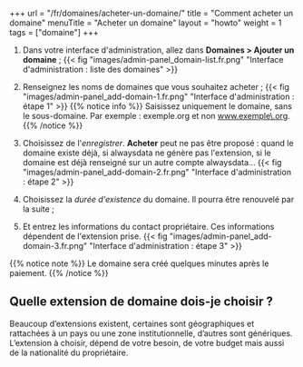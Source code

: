 +++
url = "/fr/domaines/acheter-un-domaine/"
title = "Comment acheter un domaine"
menuTitle = "Acheter un domaine"
layout = "howto"
weight = 1
tags = ["domaine"]
+++

1. Dans votre interface d'administration, allez dans **Domaines > Ajouter un domaine** ;
{{< fig "images/admin-panel_domain-list.fr.png" "Interface d'administration : liste des domaines" >}}
2. Renseignez les noms de domaines que vous souhaitez acheter ;
{{< fig "images/admin-panel_add-domain-1.fr.png" "Interface d'administration : étape 1" >}}
{{% notice info %}}
Saisissez uniquement le domaine, sans le sous-domaine. Par exemple : exemple.org et non www.exemple\.org.
{{% /notice %}}

3. Choisissez de l'_enregistrer_. **Acheter** peut ne pas être proposé : quand le domaine existe déjà, si alwaysdata ne génère pas l'extension, si le domaine est déjà renseigné sur un autre compte alwaysdata...
{{< fig "images/admin-panel_add-domain-2.fr.png" "Interface d'administration : étape 2" >}}
4. Choisissez la _durée d'existence_ du domaine. Il pourra être renouvelé par la suite ;
5. Et entrez les informations du contact propriétaire. Ces informations dépendent de l'extension prise.
{{< fig "images/admin-panel_add-domain-3.fr.png" "Interface d'administration : étape 3" >}}

{{% notice note %}}
Le domaine sera créé quelques minutes après le paiement.
{{% /notice %}}

## Quelle extension de domaine dois-je choisir ?
Beaucoup d’extensions existent, certaines sont géographiques et rattachées à un pays ou une zone institutionnelle, d’autres sont génériques. L’extension à choisir, dépend de votre besoin, de votre budget mais aussi de la nationalité du propriétaire.
